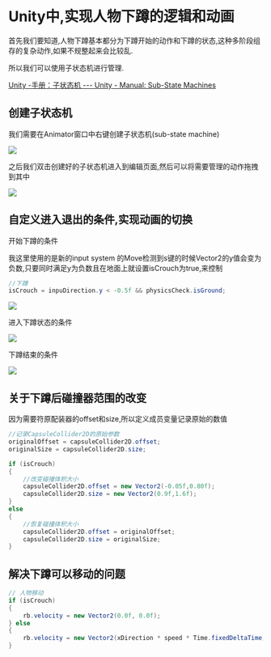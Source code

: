 # Unity中,实现人物下蹲的逻辑和动画

首先我们要知道,人物下蹲基本都分为下蹲开始的动作和下蹲的状态,这种多阶段组存的复杂动作,如果不规整起来会比较乱.

所以我们可以使用子状态机进行管理.

[Unity -手册：子状态机 --- Unity - Manual: Sub-State Machines](https://docs.unity3d.com/6000.1/Documentation/Manual/NestedStateMachines.html)

## 创建子状态机

我们需要在Animator窗口中右键创建子状态机(sub-state machine)

![](\assets\Snipaste_2025-06-02_01-54-07.png)

之后我们双击创建好的子状态机进入到编辑页面,然后可以将需要管理的动作拖拽到其中

![](\assets\Snipaste_2025-06-02_01-55-00.png)

## 自定义进入退出的条件,实现动画的切换

开始下蹲的条件

我这里使用的是新的input system 的Move检测到s键的时候Vector2的y值会变为负数,只要同时满足y为负数且在地面上就设置isCrouch为true,来控制

```c#
//下蹲
isCrouch = inpuDirection.y < -0.5f && physicsCheck.isGround;
```

![](\assets\Snipaste_2025-06-02_02-00-17.png)

进入下蹲状态的条件

![](\assets\Snipaste_2025-06-02_02-00-27.png)

下蹲结束的条件

![](\assets\Snipaste_2025-06-02_02-00-32.png)

## 关于下蹲后碰撞器范围的改变

因为需要符原配装器的offset和size,所以定义成员变量记录原始的数值

```c#
//记录CapsuleCollider2D的原始参数
originalOffset = capsuleCollider2D.offset;
originalSize = capsuleCollider2D.size;
```



```c#
if (isCrouch)
{
    //改变碰撞体积大小
    capsuleCollider2D.offset = new Vector2(-0.05f,0.80f);
    capsuleCollider2D.size = new Vector2(0.9f,1.6f);
}
else
{
    //恢复碰撞体积大小
    capsuleCollider2D.offset = originalOffset;
    capsuleCollider2D.size = originalSize;
}
```



## 解决下蹲可以移动的问题

```c#
// 人物移动
if (isCrouch)
{
    rb.velocity = new Vector2(0.0f, 0.0f);
} else
{
    rb.velocity = new Vector2(xDirection * speed * Time.fixedDeltaTime, rb.velocity.y);
}
```

